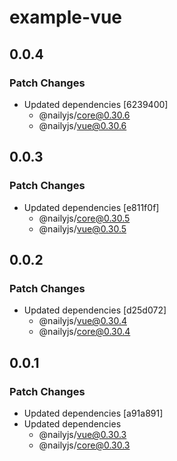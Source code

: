 # example-vue

## 0.0.4

### Patch Changes

- Updated dependencies [6239400]
  - @nailyjs/core@0.30.6
  - @nailyjs/vue@0.30.6

## 0.0.3

### Patch Changes

- Updated dependencies [e811f0f]
  - @nailyjs/core@0.30.5
  - @nailyjs/vue@0.30.5

## 0.0.2

### Patch Changes

- Updated dependencies [d25d072]
  - @nailyjs/vue@0.30.4
  - @nailyjs/core@0.30.4

## 0.0.1

### Patch Changes

- Updated dependencies [a91a891]
- Updated dependencies
  - @nailyjs/vue@0.30.3
  - @nailyjs/core@0.30.3
